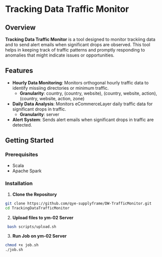 # Tracking Data Traffic Monitor

## Overview

**Tracking Data Traffic Monitor** is a tool designed to monitor trackiing data and to send alert emails when significant drops are observed. This tool helps in keeping track of traffic patterns and promptly responding to anomalies that might indicate issues or opportunities.

## Features

- **Hourly Data Monitoring**: Monitors orthogonal hourly traffic data to identify missiing directories or minimum traffic.
  - **Granularity**: country, (country, website), (country, website, action), (country, website, action, zone)
- **Daily Data Analysis**: Monitors eCommerceLayer daily traffic data for significant drops in traffic.
  - **Granularity**: server
- **Alert System**: Sends alert emails when significant drops in traffic are detected.

## Getting Started

### Prerequisites

- Scala
- Apache Spark

### Installation

1. **Clone the Repository**

```bash
git clone https://github.com/qye-supplyframe/DW-TrafficMonitor.git
cd TrackingDataTrafficMonitor
```

2. **Upload files to ym-02 Server**

```bash
 bash scripts/upload.sh
```

3. **Run Job on ym-02 Server**

```bash
chmod +x job.sh
./job.sh
```

